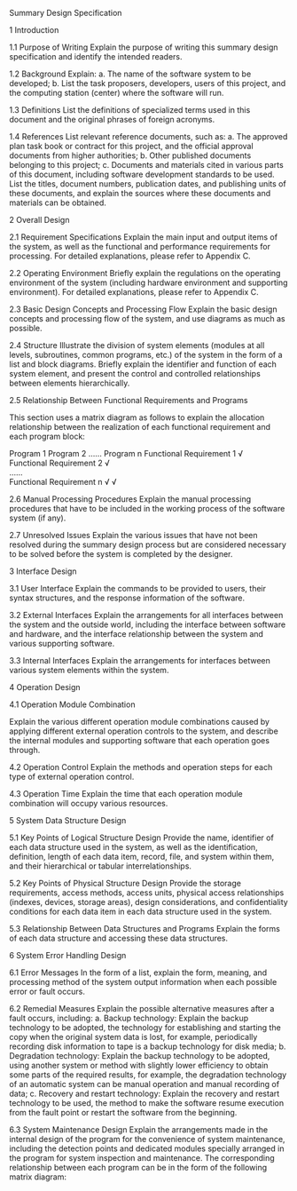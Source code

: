 Summary Design Specification

1 Introduction

1.1 Purpose of Writing
Explain the purpose of writing this summary design specification and identify the intended readers.

1.2 Background
Explain: a. The name of the software system to be developed; b. List the task proposers, developers, users of this project, and the computing station (center) where the software will run.

1.3 Definitions
List the definitions of specialized terms used in this document and the original phrases of foreign acronyms.

1.4 References
List relevant reference documents, such as: a. The approved plan task book or contract for this project, and the official approval documents from higher authorities; b. Other published documents belonging to this project; c. Documents and materials cited in various parts of this document, including software development standards to be used. List the titles, document numbers, publication dates, and publishing units of these documents, and explain the sources where these documents and materials can be obtained.


2 Overall Design

2.1 Requirement Specifications
Explain the main input and output items of the system, as well as the functional and performance requirements for processing. For detailed explanations, please refer to Appendix C.

2.2 Operating Environment
Briefly explain the regulations on the operating environment of the system (including hardware environment and supporting environment). For detailed explanations, please refer to Appendix C.

2.3 Basic Design Concepts and Processing Flow
Explain the basic design concepts and processing flow of the system, and use diagrams as much as possible.

2.4 Structure
Illustrate the division of system elements (modules at all levels, subroutines, common programs, etc.) of the system in the form of a list and block diagrams. Briefly explain the identifier and function of each system element, and present the control and controlled relationships between elements hierarchically.

2.5 Relationship Between Functional Requirements and Programs

This section uses a matrix diagram as follows to explain the allocation relationship between the realization of each functional requirement and each program block:

Program 1      Program 2	……	Program n
Functional Requirement 1	√			
Functional Requirement 2		√		
……				
Functional Requirement n		√		√


2.6 Manual Processing Procedures
Explain the manual processing procedures that have to be included in the working process of the software system (if any).

2.7 Unresolved Issues
Explain the various issues that have not been resolved during the summary design process but are considered necessary to be solved before the system is completed by the designer.

3 Interface Design

3.1 User Interface
Explain the commands to be provided to users, their syntax structures, and the response information of the software.

3.2 External Interfaces
Explain the arrangements for all interfaces between the system and the outside world, including the interface between software and hardware, and the interface relationship between the system and various supporting software.

3.3 Internal Interfaces
Explain the arrangements for interfaces between various system elements within the system.

4 Operation Design

4.1 Operation Module Combination

Explain the various different operation module combinations caused by applying different external operation controls to the system, and describe the internal modules and supporting software that each operation goes through.

4.2 Operation Control
Explain the methods and operation steps for each type of external operation control.

4.3 Operation Time
Explain the time that each operation module combination will occupy various resources.

5 System Data Structure Design

5.1 Key Points of Logical Structure Design
Provide the name, identifier of each data structure used in the system, as well as the identification, definition, length of each data item, record, file, and system within them, and their hierarchical or tabular interrelationships.

5.2 Key Points of Physical Structure Design
Provide the storage requirements, access methods, access units, physical access relationships (indexes, devices, storage areas), design considerations, and confidentiality conditions for each data item in each data structure used in the system.

5.3 Relationship Between Data Structures and Programs
Explain the forms of each data structure and accessing these data structures.

6 System Error Handling Design

6.1 Error Messages
In the form of a list, explain the form, meaning, and processing method of the system output information when each possible error or fault occurs.

6.2 Remedial Measures
Explain the possible alternative measures after a fault occurs, including: a. Backup technology: Explain the backup technology to be adopted, the technology for establishing and starting the copy when the original system data is lost, for example, periodically recording disk information to tape is a backup technology for disk media; b. Degradation technology: Explain the backup technology to be adopted, using another system or method with slightly lower efficiency to obtain some parts of the required results, for example, the degradation technology of an automatic system can be manual operation and manual recording of data; c. Recovery and restart technology: Explain the recovery and restart technology to be used, the method to make the software resume execution from the fault point or restart the software from the beginning.

6.3 System Maintenance Design
Explain the arrangements made in the internal design of the program for the convenience of system maintenance, including the detection points and dedicated modules specially arranged in the program for system inspection and maintenance. The corresponding relationship between each program can be in the form of the following matrix diagram:


